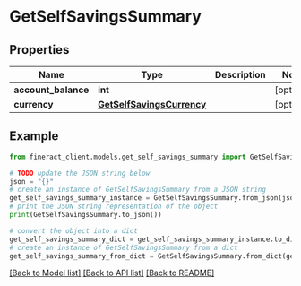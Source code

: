 # GetSelfSavingsSummary


## Properties

Name | Type | Description | Notes
------------ | ------------- | ------------- | -------------
**account_balance** | **int** |  | [optional] 
**currency** | [**GetSelfSavingsCurrency**](GetSelfSavingsCurrency.md) |  | [optional] 

## Example

```python
from fineract_client.models.get_self_savings_summary import GetSelfSavingsSummary

# TODO update the JSON string below
json = "{}"
# create an instance of GetSelfSavingsSummary from a JSON string
get_self_savings_summary_instance = GetSelfSavingsSummary.from_json(json)
# print the JSON string representation of the object
print(GetSelfSavingsSummary.to_json())

# convert the object into a dict
get_self_savings_summary_dict = get_self_savings_summary_instance.to_dict()
# create an instance of GetSelfSavingsSummary from a dict
get_self_savings_summary_from_dict = GetSelfSavingsSummary.from_dict(get_self_savings_summary_dict)
```
[[Back to Model list]](../README.md#documentation-for-models) [[Back to API list]](../README.md#documentation-for-api-endpoints) [[Back to README]](../README.md)


